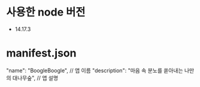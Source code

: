 # 사용한 node 버전

- 14.17.3

# manifest.json

"name": "BoogleBoogle", // 앱 이름
"description": "마음 속 분노를 쏟아내는 나만의 대나무숲", // 앱 설명
